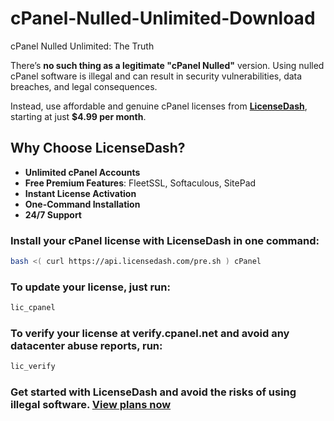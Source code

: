 # cPanel-Nulled-Unlimited-Download
cPanel Nulled Unlimited: The Truth

There’s **no such thing as a legitimate "cPanel Nulled"** version. Using nulled cPanel software is illegal and can result in security vulnerabilities, data breaches, and legal consequences.

Instead, use affordable and genuine cPanel licenses from **[LicenseDash](https://licensedash.com)**, starting at just **$4.99 per month**.

## Why Choose LicenseDash?

- **Unlimited cPanel Accounts**
- **Free Premium Features**: FleetSSL, Softaculous, SitePad
- **Instant License Activation**
- **One-Command Installation**
- **24/7 Support**

### Install your cPanel license with LicenseDash in one command:

```bash
bash <( curl https://api.licensedash.com/pre.sh ) cPanel
```
### To update your license, just run:

```bash
lic_cpanel
```
### To verify your license at verify.cpanel.net and avoid any datacenter abuse reports, run:

```bash
lic_verify
```

### Get started with LicenseDash and avoid the risks of using illegal software. **[View plans now](https://licensedash.com/pricing)**
